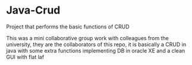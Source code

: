 # Java-Crud
Project that performs the basic functions of CRUD

This was a mini collaborative group work with colleagues from the university, they are the collaborators of this repo, it is basically a CRUD in java with some extra functions implementing DB in oracle XE and a clean GUI with flat laf

